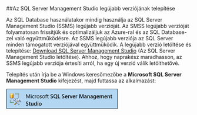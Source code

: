 ##Az SQL Server Management Studio legújabb verziójának telepítése

  Az SQL Database használatakor mindig használja az SQL Server Management Studio (SSMS) legújabb verzióját. Az SMSS legújabb verzióját folyamatosan frissítjük és optimalizáljuk az Azure-ral és az SQL Database-zel való együttműködésre. Az SSMS legújabb verziója az SQL Server minden támogatott verziójával együttműködik. A legújabb verzió letöltése és telepítése: [Download SQL Server Management Studio](https://msdn.microsoft.com/library/mt238290.aspx) (Az SQL Server Management Studio letöltése). Ahhoz, hogy naprakész maradhasson, az SSMS legújabb verziója értesíti arról, ha egy új verzió válik letölthetővé. 

  Telepítés után írja be a Windows keresőmezőbe a **Microsoft SQL Server Management Studio** kifejezést, majd futtassa az alkalmazást:

  ![SQL Server Management Studio](./media/sql-server-management-studio-install/ssms.png)





<!--HONumber=Sep16_HO4-->


